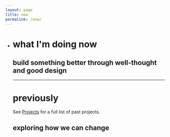```yaml
---
layout: page
title: now
permalink: /now/
---
```


- # what I'm doing now

  ## build something better through well-thought and good design

  

  ------

  # previously

  See [Projects](https://shawnyzhou.com/projects) for a full list of past projects.

  ## exploring how we can change 
